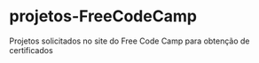 # projetos-FreeCodeCamp
Projetos solicitados no site do Free Code Camp para obtenção de certificados
